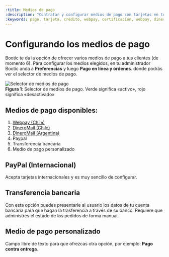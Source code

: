 ```yaml
---
:title: Medios de pago
:description: "Contratar y configurar medios de pago con tarjetas en tu tienda"
:keywords: pago, tarjeta, crédito, webpay, certificación, webpay, dineromail, transferencia.
---
```


# Configurando los medios de pago

Bootic te da la opción de ofrecer varios medios de pago a tus clientes (de momento 6). Para configurar los medios elegidos, en tu administrador Bootic anda a **Preferencias** y luego **Pago en línea y órdenes**. donde podrás ver el selector de medios de pago.

<div class="captura">
	<div class="c-contenido">
		<img class="framed" src="<%= img('/img/payment_methods/selector.png').thumb('612x').url %>" alt="Selector de medios de pago" />
	</div>
	<div class="c-pie"><strong>Figura 1</strong>: Selector de medios de pago. Verde significa «activo», rojo significa «desactivado»</div>
</div>

## Medios de pago disponibles:

1. [Webpay (Chile)][webpay]
2. [DineroMail (Chile)][dineromail]
3. [DineroMail (Argentina)][dineromail]
4. Paypal
5. Transferencia bancaria
6. Medio de pago personalizado

## PayPal (Internacional)

Acepta tarjetas internacionales y es muy sencillo de configurar.

## Transferencia bancaria

Con esta opción puedes presentarle al usuario los datos de tu cuenta bancaria para que hagan la trasferencia a través de su banco. Requiere que administres el estado de los pedidos de forma manual.

## Medio de pago personalizado

Campo libre de texto para que ofrezcas otra opción, por ejemplo: **Pago contra entrega**.

[webpay]:/es/administration/medios-de-pago/webpay "Webpay (Chile)"
[dineromail]:/es/administration/medios-de-pago/dineromail "DineroMail (Argentina y Chile)"
